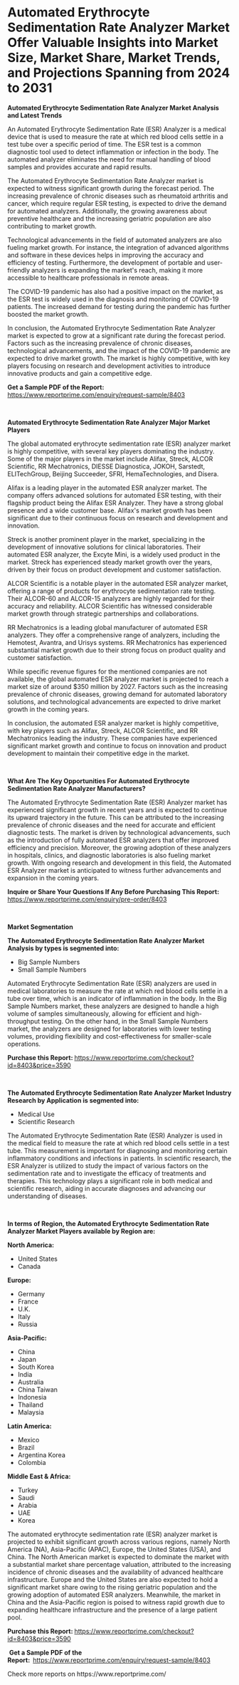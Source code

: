 <p><h1>Automated Erythrocyte Sedimentation Rate Analyzer Market Offer Valuable Insights into Market Size, Market Share, Market Trends, and Projections Spanning from 2024 to 2031</h1></p><p><strong>Automated Erythrocyte Sedimentation Rate Analyzer Market Analysis and Latest Trends</strong></p>
<p><p>An Automated Erythrocyte Sedimentation Rate (ESR) Analyzer is a medical device that is used to measure the rate at which red blood cells settle in a test tube over a specific period of time. The ESR test is a common diagnostic tool used to detect inflammation or infection in the body. The automated analyzer eliminates the need for manual handling of blood samples and provides accurate and rapid results.</p><p>The Automated Erythrocyte Sedimentation Rate Analyzer market is expected to witness significant growth during the forecast period. The increasing prevalence of chronic diseases such as rheumatoid arthritis and cancer, which require regular ESR testing, is expected to drive the demand for automated analyzers. Additionally, the growing awareness about preventive healthcare and the increasing geriatric population are also contributing to market growth.</p><p>Technological advancements in the field of automated analyzers are also fueling market growth. For instance, the integration of advanced algorithms and software in these devices helps in improving the accuracy and efficiency of testing. Furthermore, the development of portable and user-friendly analyzers is expanding the market's reach, making it more accessible to healthcare professionals in remote areas.</p><p>The COVID-19 pandemic has also had a positive impact on the market, as the ESR test is widely used in the diagnosis and monitoring of COVID-19 patients. The increased demand for testing during the pandemic has further boosted the market growth.</p><p>In conclusion, the Automated Erythrocyte Sedimentation Rate Analyzer market is expected to grow at a significant rate during the forecast period. Factors such as the increasing prevalence of chronic diseases, technological advancements, and the impact of the COVID-19 pandemic are expected to drive market growth. The market is highly competitive, with key players focusing on research and development activities to introduce innovative products and gain a competitive edge.</p></p>
<p><strong>Get a Sample PDF of the Report:&nbsp;</strong> <a href="https://www.reportprime.com/enquiry/request-sample/8403">https://www.reportprime.com/enquiry/request-sample/8403</a></p>
<p>&nbsp;</p>
<p><strong>Automated Erythrocyte Sedimentation Rate Analyzer Major Market Players</strong></p>
<p><p>The global automated erythrocyte sedimentation rate (ESR) analyzer market is highly competitive, with several key players dominating the industry. Some of the major players in the market include Alifax, Streck, ALCOR Scientific, RR Mechatronics, DIESSE Diagnostica, JOKOH, Sarstedt, ELITechGroup, Beijing Succeeder, SFRI, HemaTechnologies, and Disera.</p><p>Alifax is a leading player in the automated ESR analyzer market. The company offers advanced solutions for automated ESR testing, with their flagship product being the Alifax ESR Analyzer. They have a strong global presence and a wide customer base. Alifax's market growth has been significant due to their continuous focus on research and development and innovation.</p><p>Streck is another prominent player in the market, specializing in the development of innovative solutions for clinical laboratories. Their automated ESR analyzer, the Excyte Mini, is a widely used product in the market. Streck has experienced steady market growth over the years, driven by their focus on product development and customer satisfaction.</p><p>ALCOR Scientific is a notable player in the automated ESR analyzer market, offering a range of products for erythrocyte sedimentation rate testing. Their ALCOR-60 and ALCOR-15 analyzers are highly regarded for their accuracy and reliability. ALCOR Scientific has witnessed considerable market growth through strategic partnerships and collaborations.</p><p>RR Mechatronics is a leading global manufacturer of automated ESR analyzers. They offer a comprehensive range of analyzers, including the Hemotest, Avantra, and Urisys systems. RR Mechatronics has experienced substantial market growth due to their strong focus on product quality and customer satisfaction.</p><p>While specific revenue figures for the mentioned companies are not available, the global automated ESR analyzer market is projected to reach a market size of around $350 million by 2027. Factors such as the increasing prevalence of chronic diseases, growing demand for automated laboratory solutions, and technological advancements are expected to drive market growth in the coming years.</p><p>In conclusion, the automated ESR analyzer market is highly competitive, with key players such as Alifax, Streck, ALCOR Scientific, and RR Mechatronics leading the industry. These companies have experienced significant market growth and continue to focus on innovation and product development to maintain their competitive edge in the market.</p></p>
<p>&nbsp;</p>
<p><strong>What Are The Key Opportunities For Automated Erythrocyte Sedimentation Rate Analyzer Manufacturers?</strong></p>
<p><p>The Automated Erythrocyte Sedimentation Rate (ESR) Analyzer market has experienced significant growth in recent years and is expected to continue its upward trajectory in the future. This can be attributed to the increasing prevalence of chronic diseases and the need for accurate and efficient diagnostic tests. The market is driven by technological advancements, such as the introduction of fully automated ESR analyzers that offer improved efficiency and precision. Moreover, the growing adoption of these analyzers in hospitals, clinics, and diagnostic laboratories is also fueling market growth. With ongoing research and development in this field, the Automated ESR Analyzer market is anticipated to witness further advancements and expansion in the coming years.</p></p>
<p><strong>Inquire or Share Your Questions If Any Before Purchasing This Report:</strong> <a href="https://www.reportprime.com/enquiry/pre-order/8403">https://www.reportprime.com/enquiry/pre-order/8403</a></p>
<p>&nbsp;</p>
<p><strong>Market Segmentation</strong></p>
<p><strong>The Automated Erythrocyte Sedimentation Rate Analyzer Market Analysis by types is segmented into:</strong></p>
<p><ul><li>Big Sample Numbers</li><li>Small Sample Numbers</li></ul></p>
<p><p>Automated Erythrocyte Sedimentation Rate (ESR) analyzers are used in medical laboratories to measure the rate at which red blood cells settle in a tube over time, which is an indicator of inflammation in the body. In the Big Sample Numbers market, these analyzers are designed to handle a high volume of samples simultaneously, allowing for efficient and high-throughput testing. On the other hand, in the Small Sample Numbers market, the analyzers are designed for laboratories with lower testing volumes, providing flexibility and cost-effectiveness for smaller-scale operations.</p></p>
<p><strong>Purchase this Report:&nbsp;</strong><a href="https://www.reportprime.com/checkout?id=8403&price=3590">https://www.reportprime.com/checkout?id=8403&price=3590</a></p>
<p>&nbsp;</p>
<p><strong>The Automated Erythrocyte Sedimentation Rate Analyzer Market Industry Research by Application is segmented into:</strong></p>
<p><ul><li>Medical Use</li><li>Scientific Research</li></ul></p>
<p><p>The Automated Erythrocyte Sedimentation Rate (ESR) Analyzer is used in the medical field to measure the rate at which red blood cells settle in a test tube. This measurement is important for diagnosing and monitoring certain inflammatory conditions and infections in patients. In scientific research, the ESR Analyzer is utilized to study the impact of various factors on the sedimentation rate and to investigate the efficacy of treatments and therapies. This technology plays a significant role in both medical and scientific research, aiding in accurate diagnoses and advancing our understanding of diseases.</p></p>
<p>&nbsp;</p>
<p><strong>In terms of Region, the Automated Erythrocyte Sedimentation Rate Analyzer Market Players available by Region are:</strong></p>
<p>
    <p> <strong> North America: </strong>
        <ul>
            <li>United States</li>
            <li>Canada</li>
        </ul>
        </p> 
    <p> <strong> Europe: </strong>
        <ul>
            <li>Germany</li>
            <li>France</li>
            <li>U.K.</li>
            <li>Italy</li>
            <li>Russia</li>
        </ul>
        </p> 
    <p> <strong> Asia-Pacific: </strong>
        <ul>
            <li>China</li>
            <li>Japan</li>
            <li>South Korea</li>
            <li>India</li>
            <li>Australia</li>
            <li>China Taiwan</li>
            <li>Indonesia</li>
            <li>Thailand</li>
            <li>Malaysia</li>
        </ul>
        </p> 
    <p> <strong> Latin America: </strong>
        <ul>
            <li>Mexico</li>
            <li>Brazil</li>
            <li>Argentina Korea</li>
            <li>Colombia</li>
        </ul>
        </p> 
    <p> <strong> Middle East & Africa: </strong>
        <ul>
            <li>Turkey</li>
            <li>Saudi</li>
            <li>Arabia</li>
            <li>UAE</li>
            <li>Korea</li>
        </ul>
    </p>
    </p>
<p><p>The automated erythrocyte sedimentation rate (ESR) analyzer market is projected to exhibit significant growth across various regions, namely North America (NA), Asia-Pacific (APAC), Europe, the United States (USA), and China. The North American market is expected to dominate the market with a substantial market share percentage valuation, attributed to the increasing incidence of chronic diseases and the availability of advanced healthcare infrastructure. Europe and the United States are also expected to hold a significant market share owing to the rising geriatric population and the growing adoption of automated ESR analyzers. Meanwhile, the market in China and the Asia-Pacific region is poised to witness rapid growth due to expanding healthcare infrastructure and the presence of a large patient pool.</p></p>
<p><strong>Purchase this Report: </strong><a href="https://www.reportprime.com/checkout?id=8403&price=3590">https://www.reportprime.com/checkout?id=8403&price=3590</a></p>
<p>&nbsp;<strong>Get a Sample PDF of the Report:&nbsp;&nbsp;</strong><a href="https://www.reportprime.com/enquiry/request-sample/8403">https://www.reportprime.com/enquiry/request-sample/8403</a></p>
<p><strong></strong></p>
<p>Check more reports on https://www.reportprime.com/</p>